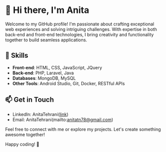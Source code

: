 # 👋 Hi there, I'm Anita

Welcome to my GitHub profile! I'm passionate about crafting exceptional web experiences and solving intriguing challenges. With expertise in both back-end and front-end technologies, I bring creativity and functionality together to build seamless applications.

## 🚀 Skills

- **Front-end**: HTML, CSS, JavaScript, JQuery
- **Back-end**: PHP, Laravel, Java
- **Databases**: MongoDB, MySQL
- **Other Tools**: Android Studio, Git, Docker, RESTful APIs


## 📫 Get in Touch

- LinkedIn: AnitaTehrani([link](https://www.linkedin.com/in/anita-tehrani/))
- Email: AnitaTehrani(mailto:anitatn78@gmail.com)

Feel free to connect with me or explore my projects. Let's create something awesome together!

Happy coding! 🌟
